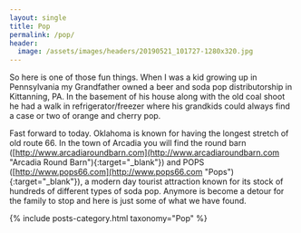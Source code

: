 ```yaml
---
layout: single
title: Pop
permalink: /pop/
header:
  image: /assets/images/headers/20190521_101727-1280x320.jpg
---
```


So here is one of those fun things.  When I was a kid growing up in Pennsylvania my Grandfather owned a beer and soda pop distributorship in Kittanning, PA.  In the basement of his house along with the old coal shoot he had a walk in refrigerator/freezer where his grandkids could always find a case or two of orange and cherry pop. 

Fast forward to today.  Oklahoma is known for having the longest stretch of old route 66.  In the town of Arcadia you will find the round barn ([http://www.arcadiaroundbarn.com](http://www.arcadiaroundbarn.com "Arcadia Round Barn"){:target="_blank"}) and POPS ([http://www.pops66.com](http://www.pops66.com "Pops"){:target="_blank"}), a modern day tourist attraction known for its stock of hundreds of different types of soda pop.  Anymore is become a detour for the family to stop and here is just some of what we have found.

{% include posts-category.html taxonomy="Pop" %}